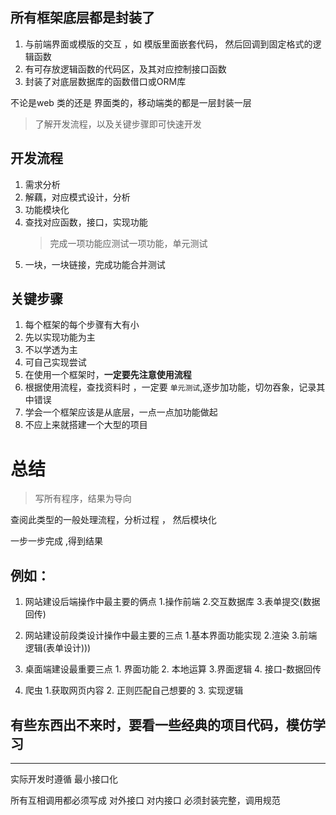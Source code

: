 ## 所有框架底层都是封装了 
1. 与前端界面或模版的交互 ，如 模版里面嵌套代码， 然后回调到固定格式的逻辑函数
2. 有可存放逻辑函数的代码区，及其对应控制接口函数
3. 封装了对底层数据库的函数借口或ORM库

不论是web 类的还是 界面类的，移动端类的都是一层封装一层

> 了解开发流程，以及关键步骤即可快速开发

## 开发流程

1. 需求分析
2. 解藕，对应模式设计，分析
3. 功能模块化
4. 查找对应函数，接口，实现功能
   > 完成一项功能应测试一项功能，单元测试
5. 一块，一块链接，完成功能合并测试


## 关键步骤

1. 每个框架的每个步骤有大有小
2. 先以实现功能为主
3. 不以学透为主
4. 可自己实现尝试
5. 在使用一个框架时，**一定要先注意使用流程**
6. 根据使用流程，查找资料时 ，一定要 `单元测试`,逐步加功能，切勿吞象，记录其中错误
7. 学会一个框架应该是从底层，一点一点加功能做起
8. 不应上来就搭建一个大型的项目

# 总结

>  写所有程序，结果为导向

查阅此类型的一般处理流程，分析过程 ， 然后模块化

一步一步完成 ,得到结果

## 例如：
1. 网站建设后端操作中最主要的俩点 1.操作前端 2.交互数据库 3.表单提交(数据回传)
   
2. 网站建设前段类设计操作中最主要的三点  1.基本界面功能实现 2.渲染 3.前端逻辑(表单设计)))
   
3. 桌面端建设最重要三点 1. 界面功能 2. 本地运算 3.界面逻辑 4. 接口-数据回传
   
4. 爬虫  1.获取网页内容 2. 正则匹配自己想要的 3. 实现逻辑


## 有些东西出不来时，要看一些经典的项目代码，模仿学习



-------------------------------------
实际开发时遵循 最小接口化

所有互相调用都必须写成
对外接口
对内接口
必须封装完整，调用规范